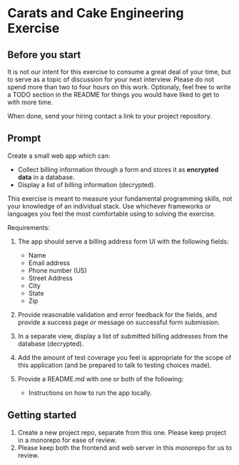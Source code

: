 # Carats and Cake Engineering Exercise

## Before you start
It is not our intent for this exercise to consume a great deal of your time, but to serve as a topic of discussion for your next interview. Please do not spend more than two to four hours on this work. Optionaly, feel free to write a TODO section in the README for things you would have liked to get to with more time.

When done, send your hiring contact a link to your project repository.

## Prompt

Create a small web app which can:
  - Collect billing information through a form and stores it as **encrypted data** in a database.
  - Display a list of billing information (decrypted).
  
This exercise is meant to measure your fundamental programming skills, not your knowledge of an individual stack. Use whichever frameworks or languages you feel the most comfortable using to solving the exercise.

Requirements:

1. The app should serve a billing address form UI with the following fields:
    - Name
    - Email address
    - Phone number (US)
    - Street Address
    - City
    - State
    - Zip

2. Provide reasonable validation and error feedback for the fields, and provide a success page or message on successful form submission.
3. In a separate view, display a list of submitted billing addresses from the database (decrypted).
4. Add the amount of test coverage you feel is appropriate for the scope of this application (and be prepared to talk to testing choices made).
5. Provide a README.md with one or both of the following:
    - Instructions on how to run the app locally.

## Getting started

1. Create a new project repo, separate from this one. Please keep project in a monorepo for ease of review.
2. Please keep both the frontend and web server in this monorepo for us to review.
